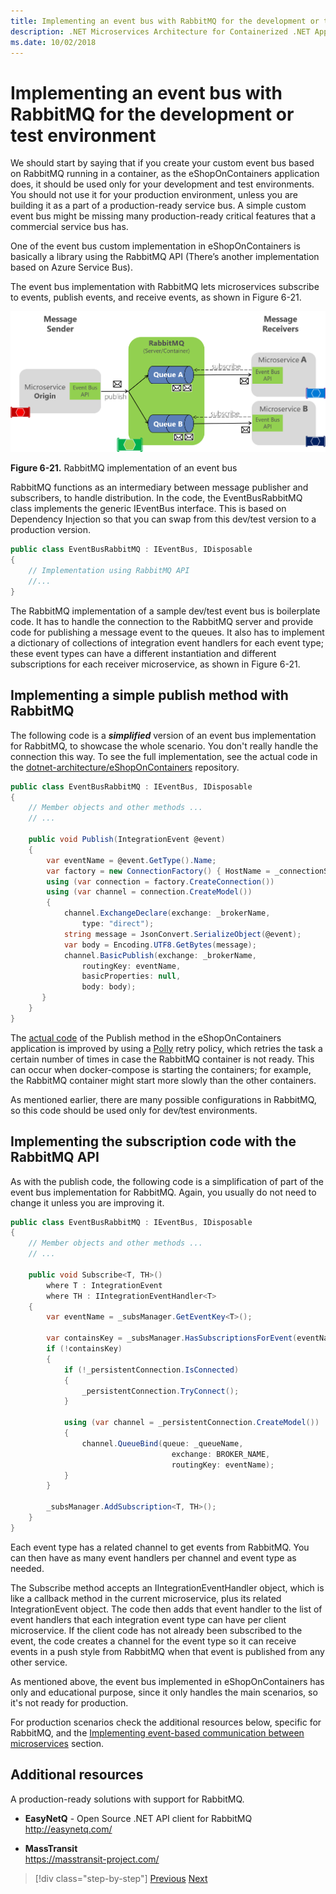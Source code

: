 ```yaml
---
title: Implementing an event bus with RabbitMQ for the development or test environment
description: .NET Microservices Architecture for Containerized .NET Applications | Use RabbitMQ to implement an event bus messaging for integration events for the development or test environments.
ms.date: 10/02/2018
---
```

# Implementing an event bus with RabbitMQ for the development or test environment

We should start by saying that if you create your custom event bus based on RabbitMQ running in a container, as the eShopOnContainers application does, it should be used only for your development and test environments. You should not use it for your production environment, unless you are building it as a part of a production-ready service bus. A simple custom event bus might be missing many production-ready critical features that a commercial service bus has.

One of the event bus custom implementation in eShopOnContainers is basically a library using the RabbitMQ API (There’s another implementation based on Azure Service Bus).

The event bus implementation with RabbitMQ lets microservices subscribe to events, publish events, and receive events, as shown in Figure 6-21.

![Diagram showing RabbitMQ between message sender and message receiver.](./media/rabbitmq-event-bus-development-test-environment/rabbitmq-implementation.png)

**Figure 6-21.** RabbitMQ implementation of an event bus

RabbitMQ functions as an intermediary between message publisher and subscribers, to handle distribution. In the code, the EventBusRabbitMQ class implements the generic IEventBus interface. This is based on Dependency Injection so that you can swap from this dev/test version to a production version.

```csharp
public class EventBusRabbitMQ : IEventBus, IDisposable
{
    // Implementation using RabbitMQ API
    //...
}
```

The RabbitMQ implementation of a sample dev/test event bus is boilerplate code. It has to handle the connection to the RabbitMQ server and provide code for publishing a message event to the queues. It also has to implement a dictionary of collections of integration event handlers for each event type; these event types can have a different instantiation and different subscriptions for each receiver microservice, as shown in Figure 6-21.

## Implementing a simple publish method with RabbitMQ

The following code is a ***simplified*** version of an event bus implementation for RabbitMQ, to showcase the whole scenario. You don't really handle the connection this way. To see the full implementation, see the actual code in the [dotnet-architecture/eShopOnContainers](https://github.com/dotnet-architecture/eShopOnContainers/blob/master/src/BuildingBlocks/EventBus/EventBusRabbitMQ/EventBusRabbitMQ.cs) repository.

```csharp
public class EventBusRabbitMQ : IEventBus, IDisposable
{
    // Member objects and other methods ...
    // ...

    public void Publish(IntegrationEvent @event)
    {
        var eventName = @event.GetType().Name;
        var factory = new ConnectionFactory() { HostName = _connectionString };
        using (var connection = factory.CreateConnection())
        using (var channel = connection.CreateModel())
        {
            channel.ExchangeDeclare(exchange: _brokerName,
                type: "direct");
            string message = JsonConvert.SerializeObject(@event);
            var body = Encoding.UTF8.GetBytes(message);
            channel.BasicPublish(exchange: _brokerName,
                routingKey: eventName,
                basicProperties: null,
                body: body);
       }
    }
}
```

The [actual code](https://github.com/dotnet-architecture/eShopOnContainers/blob/master/src/BuildingBlocks/EventBus/EventBusRabbitMQ/EventBusRabbitMQ.cs) of the Publish method in the eShopOnContainers application is improved by using a [Polly](https://github.com/App-vNext/Polly) retry policy, which retries the task a certain number of times in case the RabbitMQ container is not ready. This can occur when docker-compose is starting the containers; for example, the RabbitMQ container might start more slowly than the other containers.

As mentioned earlier, there are many possible configurations in RabbitMQ, so this code should be used only for dev/test environments.

## Implementing the subscription code with the RabbitMQ API

As with the publish code, the following code is a simplification of part of the event bus implementation for RabbitMQ. Again, you usually do not need to change it unless you are improving it.

```csharp
public class EventBusRabbitMQ : IEventBus, IDisposable
{
    // Member objects and other methods ...
    // ...

    public void Subscribe<T, TH>()
        where T : IntegrationEvent
        where TH : IIntegrationEventHandler<T>
    {
        var eventName = _subsManager.GetEventKey<T>();

        var containsKey = _subsManager.HasSubscriptionsForEvent(eventName);
        if (!containsKey)
        {
            if (!_persistentConnection.IsConnected)
            {
                _persistentConnection.TryConnect();
            }

            using (var channel = _persistentConnection.CreateModel())
            {
                channel.QueueBind(queue: _queueName,
                                    exchange: BROKER_NAME,
                                    routingKey: eventName);
            }
        }

        _subsManager.AddSubscription<T, TH>();
    }
}
```

Each event type has a related channel to get events from RabbitMQ. You can then have as many event handlers per channel and event type as needed.

The Subscribe method accepts an IIntegrationEventHandler object, which is like a callback method in the current microservice, plus its related IntegrationEvent object. The code then adds that event handler to the list of event handlers that each integration event type can have per client microservice. If the client code has not already been subscribed to the event, the code creates a channel for the event type so it can receive events in a push style from RabbitMQ when that event is published from any other service.

As mentioned above, the event bus implemented in eShopOnContainers has only and educational purpose, since it only handles the main scenarios, so it's not ready for production.

For production scenarios check the additional resources below, specific for RabbitMQ, and the [Implementing event-based communication between microservices](./integration-event-based-microservice-communications.md#additional-resources) section.

## Additional resources

A production-ready solutions with support for RabbitMQ.

- **EasyNetQ** - Open Source .NET API client for RabbitMQ \
  <http://easynetq.com/>

- **MassTransit** \
  <https://masstransit-project.com/>
  
>[!div class="step-by-step"]
>[Previous](integration-event-based-microservice-communications.md)
>[Next](subscribe-events.md)
